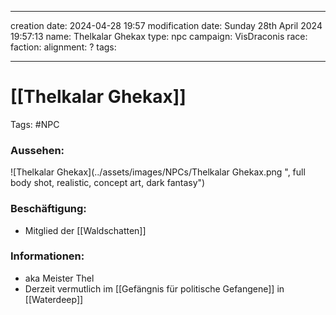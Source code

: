 
---
creation date: 2024-04-28 19:57 
modification date: Sunday 28th April 2024 19:57:13 
name: Thelkalar Ghekax
type: npc 
campaign: VisDraconis
race: 
faction:
alignment: ?
tags:

--- 

# [[Thelkalar Ghekax]]

Tags: #NPC

### Aussehen:
![Thelkalar Ghekax](../assets/images/NPCs/Thelkalar Ghekax.png ", full body shot, realistic, concept art, dark fantasy")

### Beschäftigung:
- Mitglied der [[Waldschatten]]

### Informationen:
- aka Meister Thel
- Derzeit vermutlich im [[Gefängnis für politische Gefangene]] in [[Waterdeep]]
